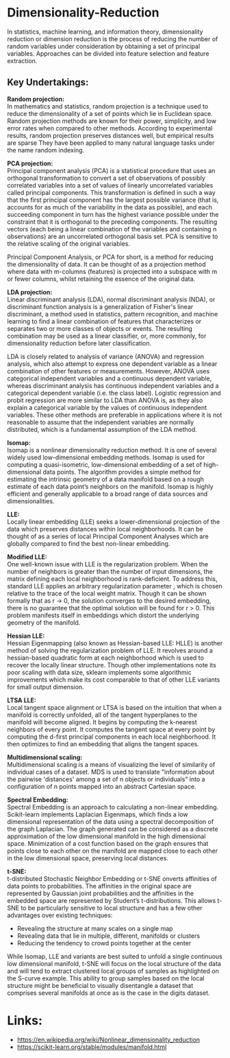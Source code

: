 # Dimensionality-Reduction
In statistics, machine learning, and information theory, dimensionality reduction or dimension reduction is the process of reducing the number of random variables under consideration by obtaining a set of principal variables. Approaches can be divided into feature selection and feature extraction.


## Key Undertakings:

**Random projection:**
<br> In mathematics and statistics, random projection is a technique used to reduce the dimensionality of a set of points which lie in Euclidean space. Random projection methods are known for their power, simplicity, and low error rates when compared to other methods. According to experimental results, random projection preserves distances well, but empirical results are sparse They have been applied to many natural language tasks under the name random indexing. <br>


**PCA projection:**
<br> Principal component analysis (PCA) is a statistical procedure that uses an orthogonal transformation to convert a set of observations of possibly correlated variables into a set of values of linearly uncorrelated variables called principal components. This transformation is defined in such a way that the first principal component has the largest possible variance (that is, accounts for as much of the variability in the data as possible), and each succeeding component in turn has the highest variance possible under the constraint that it is orthogonal to the preceding components. The resulting vectors (each being a linear combination of the variables and containing n observations) are an uncorrelated orthogonal basis set. PCA is sensitive to the relative scaling of the original variables.

Principal Component Analysis, or PCA for short, is a method for reducing the dimensionality of data. It can be thought of as a projection method where data with m-columns (features) is projected into a subspace with m or fewer columns, whilst retaining the essence of the original data. <br>


**LDA projection:**
<br> Linear discriminant analysis (LDA), normal discriminant analysis (NDA), or discriminant function analysis is a generalization of Fisher's linear discriminant, a method used in statistics, pattern recognition, and machine learning to find a linear combination of features that characterizes or separates two or more classes of objects or events. The resulting combination may be used as a linear classifier, or, more commonly, for dimensionality reduction before later classification.

LDA is closely related to analysis of variance (ANOVA) and regression analysis, which also attempt to express one dependent variable as a linear combination of other features or measurements. However, ANOVA uses categorical independent variables and a continuous dependent variable, whereas discriminant analysis has continuous independent variables and a categorical dependent variable (i.e. the class label). Logistic regression and probit regression are more similar to LDA than ANOVA is, as they also explain a categorical variable by the values of continuous independent variables. These other methods are preferable in applications where it is not reasonable to assume that the independent variables are normally distributed, which is a fundamental assumption of the LDA method. <br>


**Isomap:**
<br> Isomap is a nonlinear dimensionality reduction method. It is one of several widely used low-dimensional embedding methods. Isomap is used for computing a quasi-isometric, low-dimensional embedding of a set of high-dimensional data points. The algorithm provides a simple method for estimating the intrinsic geometry of a data manifold based on a rough estimate of each data point’s neighbors on the manifold. Isomap is highly efficient and generally applicable to a broad range of data sources and dimensionalities. <br>


**LLE:**
<br> Locally linear embedding (LLE) seeks a lower-dimensional projection of the data which preserves distances within local neighborhoods. It can be thought of as a series of local Principal Component Analyses which are globally compared to find the best non-linear embedding. <br>


**Modified LLE:**
<br> One well-known issue with LLE is the regularization problem. When the number of neighbors is greater than the number of input dimensions, the matrix defining each local neighborhood is rank-deficient. To address this, standard LLE applies an arbitrary regularization parameter , which is chosen relative to the trace of the local weight matrix. Though it can be shown formally that as r -> 0, the solution converges to the desired embedding, there is no guarantee that the optimal solution will be found for r > 0. This problem manifests itself in embeddings which distort the underlying geometry of the manifold. <br>


**Hessian LLE:**
<br> Hessian Eigenmapping (also known as Hessian-based LLE: HLLE) is another method of solving the regularization problem of LLE. It revolves around a hessian-based quadratic form at each neighborhood which is used to recover the locally linear structure. Though other implementations note its poor scaling with data size, sklearn implements some algorithmic improvements which make its cost comparable to that of other LLE variants for small output dimension. <br>


**LTSA LLE:**
<br> Local tangent space alignment or LTSA is based on the intuition that when a manifold is correctly unfolded, all of the tangent hyperplanes to the manifold will become aligned. It begins by computing the k-nearest neighbors of every point. It computes the tangent space at every point by computing the d-first principal components in each local neighborhood. It then optimizes to find an embedding that aligns the tangent spaces. <br>


**Multidimensional scaling:**
<br> Multidimensional scaling is a means of visualizing the level of similarity of individual cases of a dataset. MDS is used to translate "information about the pairwise 'distances' among a set of n objects or individuals" into a configuration of n points mapped into an abstract Cartesian space. <br>


**Spectral Embedding:**
<br> Spectral Embedding is an approach to calculating a non-linear embedding. Scikit-learn implements Laplacian Eigenmaps, which finds a low dimensional representation of the data using a spectral decomposition of the graph Laplacian. The graph generated can be considered as a discrete approximation of the low dimensional manifold in the high dimensional space. Minimization of a cost function based on the graph ensures that points close to each other on the manifold are mapped close to each other in the low dimensional space, preserving local distances. <br>


**t-SNE:**
<br> t-distributed Stochastic Neighbor Embedding or t-SNE onverts affinities of data points to probabilities. The affinities in the original space are represented by Gaussian joint probabilities and the affinities in the embedded space are represented by Student’s t-distributions. This allows t-SNE to be particularly sensitive to local structure and has a few other advantages over existing techniques:

- Revealing the structure at many scales on a single map
- Revealing data that lie in multiple, different, manifolds or clusters
- Reducing the tendency to crowd points together at the center

While Isomap, LLE and variants are best suited to unfold a single continuous low dimensional manifold, t-SNE will focus on the local structure of the data and will tend to extract clustered local groups of samples as highlighted on the S-curve example. This ability to group samples based on the local structure might be beneficial to visually disentangle a dataset that comprises several manifolds at once as is the case in the digits dataset. <br>


# Links:
- https://en.wikipedia.org/wiki/Nonlinear_dimensionality_reduction
- https://scikit-learn.org/stable/modules/manifold.html
